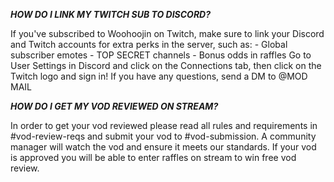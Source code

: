  _**HOW DO I LINK MY TWITCH SUB TO DISCORD?**_ 
 
If you've subscribed to Woohoojin on Twitch, make sure to link your Discord and Twitch accounts for extra perks in the server, such as: - Global subscriber emotes - TOP SECRET channels - Bonus odds in raffles Go to User Settings in Discord and click on the Connections tab, then click on the Twitch logo and sign in! If you have any questions, send a DM to @MOD MAIL


***HOW DO I GET MY VOD REVIEWED ON STREAM?***

In order to get your vod reviewed please read all rules and requirements in #vod-review-reqs and submit your vod to #vod-submission. A community manager will watch the vod and ensure it meets our standards. If your vod is approved you will be able to enter raffles on stream to win free vod review.